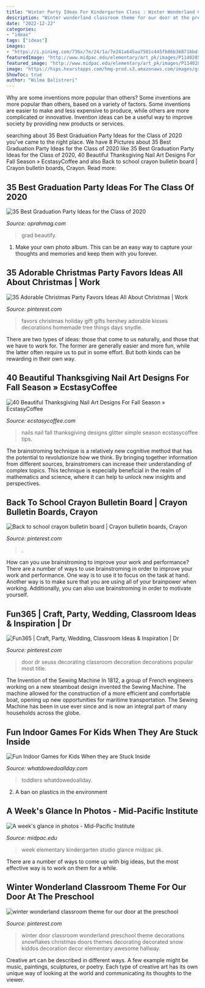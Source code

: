 ```yaml
---
title: "Winter Party Ideas For Kindergarten Class : Winter Wonderland Classroom Theme For Our Door At The Preschool"
description: "Winter wonderland classroom theme for our door at the preschool"
date: "2022-12-22"
categories:
- "ideas"
tags: ["ideas"]
images:
- "https://i.pinimg.com/736x/7e/24/1a/7e241a645aa7501c445fb86b36871bbd--classroom-themes-preschool-ideas.jpg"
featuredImage: "http://www.midpac.edu/elementary/art_pk/images/P1140285.jpg"
featured_image: "http://www.midpac.edu/elementary/art_pk/images/P1140285.jpg"
image: "https://hips.hearstapps.com/hmg-prod.s3.amazonaws.com/images/grad-1587990172.jpg?crop=0.9950248756218905xw:1xh;center,top&amp;resize=480:*"
ShowToc: true
author: "Wilma Balistreri"
---
```



Why are some inventions more popular than others?
Some inventions are more popular than others, based on a variety of factors. Some inventions are easier to make and less expensive to produce, while others are more complicated or innovative. Invention ideas can be a useful way to improve society by providing new products or services.

	

		
searching about 35 Best Graduation Party Ideas for the Class of 2020 you've came to the right place. We have 8 Pictures about 35 Best Graduation Party Ideas for the Class of 2020 like 35 Best Graduation Party Ideas for the Class of 2020, 40 Beautiful Thanksgiving Nail Art Designs For Fall Season » EcstasyCoffee and also Back to school crayon bulletin board | Crayon bulletin boards, Crayon. Read more:
		
    
## 35 Best Graduation Party Ideas For The Class Of 2020

<img loading=lazy src="https://hips.hearstapps.com/hmg-prod.s3.amazonaws.com/images/grad-1587990172.jpg?crop=0.9950248756218905xw:1xh;center,top&amp;resize=480:*" onerror="this.onerror=null;this.src='https://tse4.mm.bing.net/th?id=OIP.8wFSocwNYPc2GHDmO1J4RwHaLH&amp;pid=15.1';" alt="35 Best Graduation Party Ideas for the Class of 2020">

_Source: oprahmag.com_

>grad beautify. 

	

1. Make your own photo album. This can be an easy way to capture your thoughts and memories and keep them with you forever.

    
## 35 Adorable Christmas Party Favors Ideas All About Christmas | Work

<img loading=lazy src="https://i.pinimg.com/736x/63/05/1b/63051b31dd4381dccf4d58d9514b63f3--christmas-gift-ideas-holiday-crafts.jpg" onerror="this.onerror=null;this.src='https://tse2.mm.bing.net/th?id=OIP.vDIEt5xpoENfdLFLdi-_EAHaLj&amp;pid=15.1';" alt="35 Adorable Christmas Party Favors Ideas All About Christmas | Work">

_Source: pinterest.com_

>favors christmas holiday gift gifts hershey adorable kisses decorations homemade tree things days snydle. 

	

There are two types of ideas: those that come to us naturally, and those that we have to work for. The former are generally easier and more fun, while the latter often require us to put in some effort. But both kinds can be rewarding in their own way.

    
## 40 Beautiful Thanksgiving Nail Art Designs For Fall Season » EcstasyCoffee

<img loading=lazy src="https://i1.wp.com/www.ecstasycoffee.com/wp-content/uploads/2016/10/Golden-Glitter-Nails-Art.jpg?resize=640%2C640" onerror="this.onerror=null;this.src='https://tse4.mm.bing.net/th?id=OIP.TxQSsxk2FwHFV-02FV1tdwHaHa&amp;pid=15.1';" alt="40 Beautiful Thanksgiving Nail Art Designs For Fall Season » EcstasyCoffee">

_Source: ecstasycoffee.com_

>nails nail fall thanksgiving designs glitter simple season ecstasycoffee tips. 

	

The brainstroming technique is a relatively new cognitive method that has the potential to revolutionize how we think. By bringing together information from different sources, brainstromers can increase their understanding of complex topics. This technique is especially beneficial in the realm of mathematics and science, where it can help to unlock new insights and perspectives.

    
## Back To School Crayon Bulletin Board | Crayon Bulletin Boards, Crayon

<img loading=lazy src="https://i.pinimg.com/736x/99/2e/ca/992ecaf8f12a8870b138103f6409def3.jpg" onerror="this.onerror=null;this.src='https://tse3.mm.bing.net/th?id=OIP.nNl_DKGDS5c_6Gv46LbxyQHaE7&amp;pid=15.1';" alt="Back to school crayon bulletin board | Crayon bulletin boards, Crayon">

_Source: pinterest.com_

>. 

	

How can you use brainstroming to improve your work and performance?
There are a number of ways to use brainstroming in order to improve your work and performance. One way is to use it to focus on the task at hand. Another way is to make sure that you are using all of your brainpower when working. Additionally, you can also use brainstroming in order to motivate yourself.

    
## Fun365 | Craft, Party, Wedding, Classroom Ideas &amp; Inspiration | Dr

<img loading=lazy src="https://i.pinimg.com/736x/8f/d4/24/8fd424fb1b276d012e54673c615ea583--classroom-door-decorations-classroom-ideas.jpg" onerror="this.onerror=null;this.src='https://tse3.mm.bing.net/th?id=OIP.qV6yY0CQ-jWSKa-iHZdligHaLH&amp;pid=15.1';" alt="Fun365 | Craft, Party, Wedding, Classroom Ideas &amp; Inspiration | Dr">

_Source: pinterest.com_

>door dr seuss decorating classroom decoration decorations popular most title. 

	

The Invention of the Sewing Machine
In 1812, a group of French engineers working on a new steamboat design invented the Sewing Machine. The machine allowed for the construction of a more efficient and comfortable boat, opening up new opportunities for maritime transportation. The Sewing Machine has been in use ever since and is now an integral part of many households across the globe.

    
## Fun Indoor Games For Kids When They Are Stuck Inside

<img loading=lazy src="https://www.whatdowedoallday.com/wp-content/uploads/2016/01/indoor-active-games-opt-400x667.jpg" onerror="this.onerror=null;this.src='https://tse4.mm.bing.net/th?id=OIP.Bu5EFK7icXR2atvCHgS01QAAAA&amp;pid=15.1';" alt="Fun Indoor Games for Kids When they are Stuck Inside">

_Source: whatdowedoallday.com_

>toddlers whatdowedoallday. 

	

2. A ban on plastics in the environment 

    
## A Week&#039;s Glance In Photos - Mid-Pacific Institute

<img loading=lazy src="http://www.midpac.edu/elementary/art_pk/images/P1140285.jpg" onerror="this.onerror=null;this.src='https://tse2.mm.bing.net/th?id=OIP.4UaC0RMdySD3ml1TDrijMAHaJ4&amp;pid=15.1';" alt="A week&#039;s glance in photos - Mid-Pacific Institute">

_Source: midpac.edu_

>week elementary kindergarten studio glance midpac pk. 

	

There are a number of ways to come up with big ideas, but the most effective way is to work on them for a while.

    
## Winter Wonderland Classroom Theme For Our Door At The Preschool

<img loading=lazy src="https://i.pinimg.com/736x/7e/24/1a/7e241a645aa7501c445fb86b36871bbd--classroom-themes-preschool-ideas.jpg" onerror="this.onerror=null;this.src='https://tse2.mm.bing.net/th?id=OIP.f6KudFyjbYbvUravBvCHrwHaJ4&amp;pid=15.1';" alt="winter wonderland classroom theme for our door at the preschool">

_Source: pinterest.com_

>winter door classroom wonderland preschool theme decorations snowflakes christmas doors themes decorating decorated snow kiddos decoration decor elementary awesome hallway. 

	

Creative art can be described in different ways. A few example might be music, paintings, sculptures, or poetry. Each type of creative art has its own unique way of looking at the world and communicating its thoughts to the viewer.

